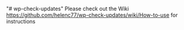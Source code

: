"# wp-check-updates" 
Please check out the Wiki https://github.com/helenc77/wp-check-updates/wiki/How-to-use for instructions
